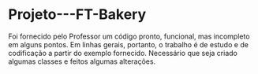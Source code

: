 # Projeto---FT-Bakery
Foi fornecido pelo Professor um código pronto, funcional, mas incompleto em alguns pontos. Em linhas gerais, portanto, o trabalho é de estudo e de codificação a partir do exemplo fornecido. Necessário que seja criado algumas classes e feitos algumas alterações.
